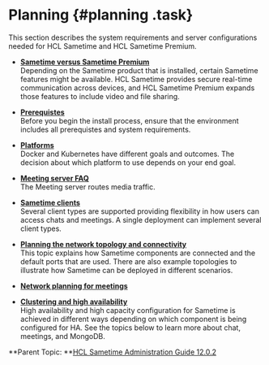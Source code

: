 # Planning {#planning .task}

This section describes the system requirements and server configurations needed for HCL Sametime and HCL Sametime Premium.

-   **[Sametime versus Sametime Premium](sametime_premium.md)**  
Depending on the Sametime product that is installed, certain Sametime features might be available. HCL Sametime provides secure real-time communication across devices, and HCL Sametime Premium expands those features to include video and file sharing.
-   **[Prerequistes](c_planning_prereqs.md)**  
Before you begin the install process, ensure that the environment includes all prerequistes and system requirements.
-   **[Platforms](c_planning_platforms.md)**  
Docker and Kubernetes have different goals and outcomes. The decision about which platform to use depends on your end goal.
-   **[Meeting server FAQ](planning_meetingserver.md)**  
The Meeting server routes media traffic.
-   **[Sametime clients](hcl_sametime_clients.md)**  
Several client types are supported providing flexibility in how users can access chats and meetings. A single deployment can implement several client types.
-   **[Planning the network topology and connectivity](topology.md)**  
This topic explains how Sametime components are connected and the default ports that are used. There are also example topologies to illustrate how Sametime can be deployed in different scenarios.
-   **[Network planning for meetings](network_planning.md)**  

-   **[Clustering and high availability](cluster_highavailability.md)**  
High availability and high capacity configuration for Sametime is achieved in different ways depending on which component is being configured for HA. See the topics below to learn more about chat, meetings, and MongoDB.

**Parent Topic:  **[HCL Sametime Administration Guide 12.0.2](administrator_doc.md)

